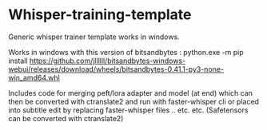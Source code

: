 # Whisper-training-template
Generic whisper trainer template works in windows.

Works in windows with this version of bitsandbytes :
python.exe -m pip install https://github.com/jllllll/bitsandbytes-windows-webui/releases/download/wheels/bitsandbytes-0.41.1-py3-none-win_amd64.whl

Includes code for merging peft/lora adapter and model (at end) which can then be converted with ctranslate2 and run with faster-whisper cli or placed into subtitle edit by replacing faster-whisper files .. etc. etc. (Safetensors can be converted with ctranslate2)
